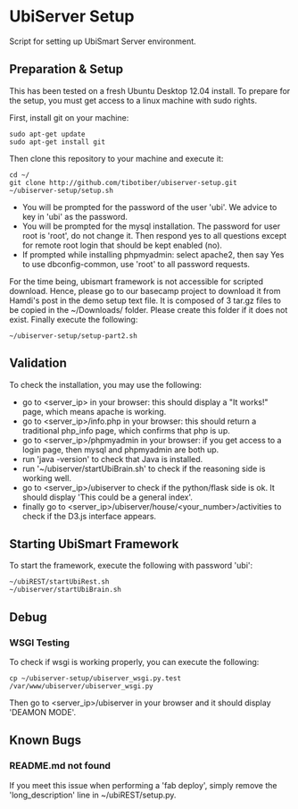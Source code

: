 UbiServer Setup
===============

Script for setting up UbiSmart Server environment.

## Preparation & Setup
This has been tested on a fresh Ubuntu Desktop 12.04 install. To prepare for the setup, you must get access to a linux machine with sudo rights.

First, install git on your machine:
```
sudo apt-get update
sudo apt-get install git
```

Then clone this repository to your machine and execute it:
```
cd ~/
git clone http://github.com/tibotiber/ubiserver-setup.git
~/ubiserver-setup/setup.sh
```
- You will be prompted for the password of the user 'ubi'. We advice to key in 'ubi' as the password.
- You will be prompted for the mysql installation. The password for user root is 'root', do not change it. Then respond yes to all questions except for remote root login that should be kept enabled (no).
- If prompted while installing phpmyadmin: select apache2, then say Yes to use dbconfig-common, use 'root' to all password requests.

For the time being, ubismart framework is not accessible for scripted download. Hence, please go to our basecamp project to download it from Hamdi's post in the demo setup text file. It is composed of 3 tar.gz files to be copied in the ~/Downloads/ folder. Please create this folder if it does not exist. Finally execute the following:
```
~/ubiserver-setup/setup-part2.sh
```

## Validation
To check the installation, you may use the following:
- go to <server_ip> in your browser: this should display a "It works!" page, which means apache is working.
- go to <server_ip>/info.php in your browser: this should return a traditional php_info page, which confirms that php is up.
- go to <server_ip>/phpmyadmin in your browser: if you get access to a login page, then mysql and phpmyadmin are both up.
- run 'java -version' to check that Java is installed.
- run '~/ubiserver/startUbiBrain.sh' to check if the reasoning side is working well.
- go to <server_ip>/ubiserver to check if the python/flask side is ok. It should display 'This could be a general index'.
- finally go to <server_ip>/ubiserver/house/<your_number>/activities to check if the D3.js interface appears.

## Starting UbiSmart Framework
To start the framework, execute the following with password 'ubi':
```
~/ubiREST/startUbiRest.sh
~/ubiserver/startUbiBrain.sh
```

## Debug
### WSGI Testing
To check if wsgi is working properly, you can execute the following:
```
cp ~/ubiserver-setup/ubiserver_wsgi.py.test /var/www/ubiserver/ubiserver_wsgi.py
```
Then go to <server_ip>/ubiserver in your browser and it should display 'DEAMON MODE'.

## Known Bugs
### README.md not found
If you meet this issue when performing a 'fab deploy', simply remove the 'long_description' line in ~/ubiREST/setup.py.
